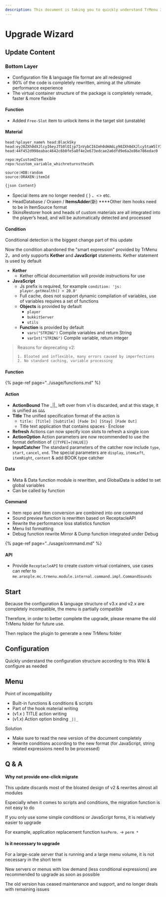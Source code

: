 ```yaml
---
description: This document is taking you to quickly understand TrMenu 3.0 and upgrade steps
---
```


# Upgrade Wizard

## Update Content

### Bottom Layer

* Configuration file & language file format are all redesigned
* 90% of the code is completely rewritten, aiming at the ultimate performance experience
* The virtual container structure of the package is completely remade, faster & more flexible

#### Function

* Added `Free-Slot` item to unlock items in the target slot (unstable)

#### Material

```text
head:%player_name% head:BlackSky
head:eyJ0ZXh0dXJlcyI6eyJTS0lOIjp7InVybCI6Imh0dHA6Ly90ZXh0dXJlcy5taW5lY3JhZnQubmV0L3RleHR1cmUvNDRmNDUyZDk5OGVhYmFjNDY0MmM2YjBmZTVhOGY0ZTJlNjczZWRjYWUyYTZkZmQ5ZTZhMmU4NmU3ODZlZGFjMCJ9fX0=
head:44f452d998eabac4642c6b0fe5a8f4e2e673edcae2a6dfd9e6a2e86e786edac0

repo:myCustomItem
repo:%custom_variable_whichreturnstheid%

source:HDB:random
source:ORAXEN:itemId

{json Content}
```

* Special items are no longer needed { } 、&lt;&gt; etc.
* HeadDatabase / Oraxen / **ItemsAdder**\(新\) ****Other item hooks need to be in ItemSource format
* SkinsRestorer hook and heads of custom materials are all integrated into the player’s head, and will be automatically detected and processed

#### Condition

Conditional detection is the biggest change part of this update

Now the condition abandoned the "smart expression" provided by TrMenu 2，and only supports **Kether** and **JavaScript** statements. Kether statement is used by default

* **Kether**
  * Kether official documentation will provide instructions for use
* **JavaScript**
  * Js prefix is required, for example `condition: 'js: player.getHealth() > 20.0'`
  * Full cache, does not support dynamic compilation of variables, use of variables requires a set of functions
  * **Objects** is provided by default
    * `player`
    * `bukkitServer`
    * `utils`
  * **Function** is provided by default
    * `vars("STRING")` Compile variables and return String
    * `varInt("STRING")` Compile variable, return integer

> Reasons for deprecating v2:
>
> ```text
> 1. Bloated and inflexible, many errors caused by imperfections
> 2. No standard caching, variable processing
> ```

#### Function

{% page-ref page="../usage/functions.md" %}

#### Action

* **ActionBound** The \_\|\|\_ left over from v1 is discarded, and at this stage, it is unified as `&&&`
* **Title** The unified specification format of the action is
  * `title: [Title] [Subtitle] [Fade In] [Stay] [Fade Out]`
  * Title text application that contains spaces · Enclose
* **Refresh** Actions can now specify icon slots to refresh a single icon
* **ActionOption** Action parameters are now recommended to use the format definition of `{[TYPE]=[VALUE]}`
* **InputCatcher** The standard parameters of the catcher now include `type`, `start`, `cancel`, `end`. The special parameters are `display`, `itemLeft`, `itemRight`, `content` & add BOOK type catcher

#### Data

* Meta & Data function module is rewritten, and GlobalData is added to set global variables
* Can be called by function

#### Command

* Item repo and item conversion are combined into one command
* Sound preview function is rewritten based on ReceptacleAPI
* Rewrite the performance loss statistics function
* Menu list formatting
* Debug function rewrite Mirror & Dump function integrated under Debug

{% page-ref page="../usage/command.md" %}

#### API

* Provide `ReceptacleAPI` to create custom virtual containers, use cases can refer to `me.arasple.mc.trmenu.module.internal.command.impl.CommandSounds`

## Start

Because the configuration & language structure of v3.x and v2.x are completely incompatible, the menu is partially compatible

Therefore, in order to better complete the upgrade, please rename the old TrMenu folder for future use.

Then replace the plugin to generate a new TrMenu folder

## Configuration

Quickly understand the configuration structure according to this Wiki & configure as needed

## Menu

Point of incompatibility

* Built-in functions & conditions & scripts
* Part of the hook material writing
* \(v1.x \) TITLE action writing
* \(v1.x\) Action option binding `_||_`

Solution

* Make sure to read the new version of the document completely
* Rewrite conditions according to the new format (for JavaScript, string related expressions need to be processed)

## Q & A

#### Why not provide one-click migrate

This update discards most of the bloated design of v2 & rewrites almost all modules

Especially when it comes to scripts and conditions, the migration function is not easy to do

If you only use some simple conditions or JavaScript forms, it is relatively easier to upgrade

For example, application replacement function `hasPerm.` -> `perm *`

#### Is it necessary to upgrade

For a large-scale server that is running and a large menu volume, it is not necessary in the short term

New servers or menus with low demand (less conditional expressions) are recommended to upgrade as soon as possible

The old version has ceased maintenance and support, and no longer deals with remaining issues



